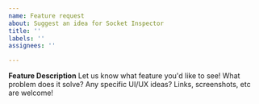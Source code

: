 ```yaml
---
name: Feature request
about: Suggest an idea for Socket Inspector
title: ''
labels: ''
assignees: ''

---
```


**Feature Description**
Let us know what feature you'd like to see! What problem does it solve? Any specific UI/UX ideas? Links, screenshots, etc are welcome!